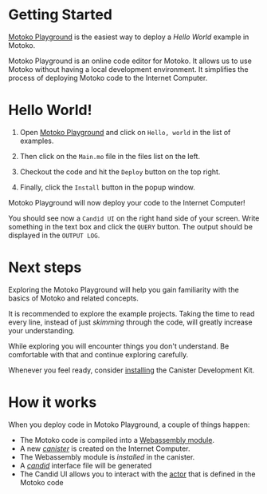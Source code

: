 # Getting Started

[Motoko Playground](http://localhost:3000/getting-started/motoko-playground.html) is the easiest way to deploy a *Hello World* example in Motoko. 

Motoko Playground is an online code editor for Motoko. It allows us to use Motoko without having a local development environment. It simplifies the process of deploying Motoko code to the Internet Computer.

# Hello World!

1. Open [Motoko Playground](https://m7sm4-2iaaa-aaaab-qabra-cai.raw.ic0.app/) and click on `Hello, world` in the list of examples. 

1. Then click on the `Main.mo` file in the files list on the left.

1. Checkout the code and hit the `Deploy` button on the top right.

1. Finally, click the `Install` button in the popup window. 

Motoko Playground will now deploy your code to the Internet Computer! 

You should see now a `Candid UI` on the right hand side of your screen. Write something in the text box and click the `QUERY` button. The output should be displayed in the `OUTPUT LOG`.

# Next steps
Exploring the Motoko Playground will help you gain familiarity with the basics of Motoko and related concepts.

It is recommended to explore the example projects. Taking the time to read every line, instead of just *skimming* through the code, will greatly increase your understanding.

While exploring you will encounter things you don't understand. Be comfortable with that and continue exploring carefully. 

Whenever you feel ready, consider [installing](project-deployment/installing-sdk.html) the Canister Development Kit.

# How it works
When you deploy code in Motoko Playground, a couple of things happen:
- The Motoko code is compiled into a [Webassembly module](internet-computer-programming-concepts.html).
- A new [*canister*](internet-computer-programming-concepts/canisters.html) is created on the Internet Computer.
- The Webassembly module is *installed* in the canister.
- A [*candid*](candid.html) interface file will be generated
- The Candid UI allows you to interact with the [actor](internet-computer-programming-concepts/actors.html) that is defined in the Motoko code
